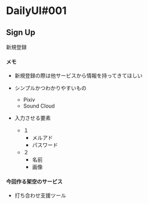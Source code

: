 # DailyUI#001

## Sign Up
新規登録<br>

#### メモ
- 新規登録の際は他サービスから情報を持ってきてほしい

- シンプルかつわかりやすいもの
    - Pixiv
    - Sound Cloud

- 入力させる要素
    - １
        - メルアド
        - パスワード
    - ２
        - 名前
        - 画像

#### 今回作る架空のサービス
- 打ち合わせ支援ツール
